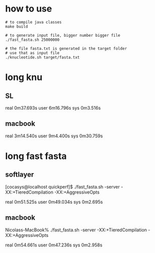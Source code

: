 # how to use 

```
# to compile java classes
make build

# to generate input file, bigger number bigger file
./fast_fasta.sh 25000000

# the file fasta.txt is generated in the target folder
# use that as input file
./knucleotide.sh target/fasta.txt
```

# long knu

## SL

real    0m37.693s
user    6m16.796s
sys 0m3.516s

## macbook
real    3m14.540s
user    9m4.400s
sys 0m30.759s

# long fast fasta

## softlayer
[cocasys@localhost quickperf]$ ./fast_fasta.sh 
-server -XX:+TieredCompilation -XX:+AggressiveOpts

real    0m51.525s
user    0m49.034s
sys 0m2.695s

## macbook
Nicolass-MacBook% ./fast_fasta.sh 
-server -XX:+TieredCompilation -XX:+AggressiveOpts

real    0m54.661s
user    0m47.236s
sys 0m2.958s
